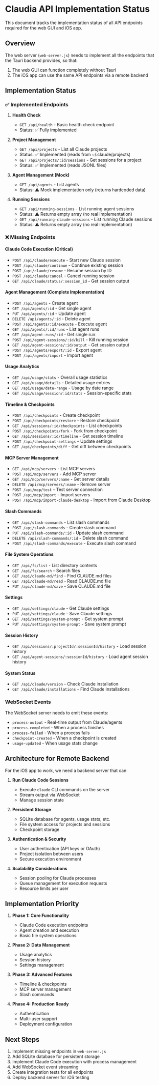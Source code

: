 # Claudia API Implementation Status

This document tracks the implementation status of all API endpoints required for the web GUI and iOS app.

## Overview

The web server (`web-server.js`) needs to implement all the endpoints that the Tauri backend provides, so that:
1. The web GUI can function completely without Tauri
2. The iOS app can use the same API endpoints via a remote backend

## Implementation Status

### ✅ Implemented Endpoints

1. **Health Check**
   - `GET /api/health` - Basic health check endpoint
   - Status: ✅ Fully implemented

2. **Project Management**
   - `GET /api/projects` - List all Claude projects
   - Status: ✅ Implemented (reads from ~/.claude/projects)
   - `GET /api/projects/:id/sessions` - Get sessions for a project
   - Status: ✅ Implemented (reads JSONL files)

3. **Agent Management (Mock)**
   - `GET /api/agents` - List agents
   - Status: ⚠️ Mock implementation only (returns hardcoded data)

4. **Running Sessions**
   - `GET /api/running-sessions` - List running agent sessions
   - Status: ⚠️ Returns empty array (no real implementation)
   - `GET /api/running-claude-sessions` - List running Claude sessions
   - Status: ⚠️ Returns empty array (no real implementation)

### ❌ Missing Endpoints

#### Claude Code Execution (Critical)
- `POST /api/claude/execute` - Start new Claude session
- `POST /api/claude/continue` - Continue existing session
- `POST /api/claude/resume` - Resume session by ID
- `POST /api/claude/cancel` - Cancel running session
- `GET /api/claude/status/:session_id` - Get session output

#### Agent Management (Complete Implementation)
- `POST /api/agents` - Create agent
- `GET /api/agents/:id` - Get single agent
- `PUT /api/agents/:id` - Update agent
- `DELETE /api/agents/:id` - Delete agent
- `POST /api/agents/:id/execute` - Execute agent
- `GET /api/agents/:id/runs` - List agent runs
- `GET /api/agent-runs/:id` - Get single run
- `POST /api/agent-sessions/:id/kill` - Kill running session
- `GET /api/agent-sessions/:id/output` - Get session output
- `POST /api/agents/export/:id` - Export agent
- `POST /api/agents/import` - Import agent

#### Usage Analytics
- `GET /api/usage/stats` - Overall usage statistics
- `GET /api/usage/details` - Detailed usage entries
- `GET /api/usage/date-range` - Usage by date range
- `GET /api/usage/session/:id/stats` - Session-specific stats

#### Timeline & Checkpoints
- `POST /api/checkpoints` - Create checkpoint
- `POST /api/checkpoints/restore` - Restore checkpoint
- `GET /api/sessions/:id/checkpoints` - List checkpoints
- `POST /api/checkpoints/fork` - Fork from checkpoint
- `GET /api/sessions/:id/timeline` - Get session timeline
- `POST /api/checkpoint-settings` - Update settings
- `GET /api/checkpoints/diff` - Get diff between checkpoints

#### MCP Server Management
- `GET /api/mcp/servers` - List MCP servers
- `POST /api/mcp/servers` - Add MCP server
- `GET /api/mcp/servers/:name` - Get server details
- `DELETE /api/mcp/servers/:name` - Remove server
- `POST /api/mcp/test` - Test server connection
- `POST /api/mcp/import` - Import servers
- `POST /api/mcp/import-claude-desktop` - Import from Claude Desktop

#### Slash Commands
- `GET /api/slash-commands` - List slash commands
- `POST /api/slash-commands` - Create slash command
- `PUT /api/slash-commands/:id` - Update slash command
- `DELETE /api/slash-commands/:id` - Delete slash command
- `POST /api/slash-commands/execute` - Execute slash command

#### File System Operations
- `GET /api/fs/list` - List directory contents
- `GET /api/fs/search` - Search files
- `GET /api/claude-md/find` - Find CLAUDE.md files
- `GET /api/claude-md/read` - Read CLAUDE.md file
- `PUT /api/claude-md/save` - Save CLAUDE.md file

#### Settings
- `GET /api/settings/claude` - Get Claude settings
- `PUT /api/settings/claude` - Save Claude settings
- `GET /api/settings/system-prompt` - Get system prompt
- `PUT /api/settings/system-prompt` - Save system prompt

#### Session History
- `GET /api/sessions/:projectId/:sessionId/history` - Load session history
- `GET /api/agent-sessions/:sessionId/history` - Load agent session history

#### System Status
- `GET /api/claude/version` - Check Claude installation
- `GET /api/claude/installations` - Find Claude installations

### WebSocket Events

The WebSocket server needs to emit these events:
- `process-output` - Real-time output from Claude/agents
- `process-completed` - When a process finishes
- `process-failed` - When a process fails
- `checkpoint-created` - When a checkpoint is created
- `usage-updated` - When usage stats change

## Architecture for Remote Backend

For the iOS app to work, we need a backend server that can:

1. **Run Claude Code Sessions**
   - Execute `claude` CLI commands on the server
   - Stream output via WebSocket
   - Manage session state

2. **Persistent Storage**
   - SQLite database for agents, usage stats, etc.
   - File system access for projects and sessions
   - Checkpoint storage

3. **Authentication & Security**
   - User authentication (API keys or OAuth)
   - Project isolation between users
   - Secure execution environment

4. **Scalability Considerations**
   - Session pooling for Claude processes
   - Queue management for execution requests
   - Resource limits per user

## Implementation Priority

1. **Phase 1: Core Functionality**
   - Claude Code execution endpoints
   - Agent creation and execution
   - Basic file system operations

2. **Phase 2: Data Management**
   - Usage analytics
   - Session history
   - Settings management

3. **Phase 3: Advanced Features**
   - Timeline & checkpoints
   - MCP server management
   - Slash commands

4. **Phase 4: Production Ready**
   - Authentication
   - Multi-user support
   - Deployment configuration

## Next Steps

1. Implement missing endpoints in `web-server.js`
2. Add SQLite database for persistent storage
3. Implement Claude Code execution with process management
4. Add WebSocket event streaming
5. Create integration tests for all endpoints
6. Deploy backend server for iOS testing